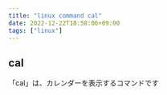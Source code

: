 ```yaml
---
title: "linux command cal"
date: 2022-12-22T18:58:06+09:00
tags: ["linux"]
---
```

## cal

「cal」は、カレンダーを表示するコマンドです
